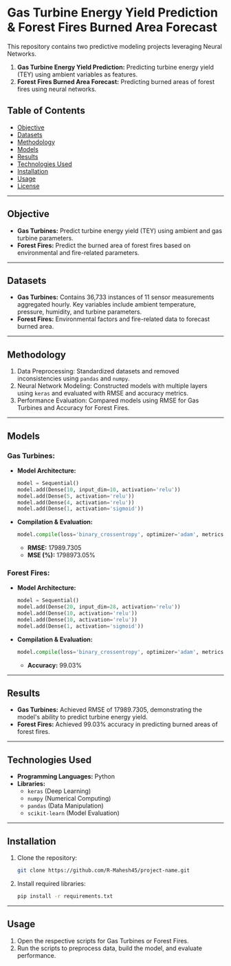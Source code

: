 # Gas Turbine Energy Yield Prediction & Forest Fires Burned Area Forecast  

This repository contains two predictive modeling projects leveraging Neural Networks.  
1. **Gas Turbine Energy Yield Prediction:** Predicting turbine energy yield (TEY) using ambient variables as features.  
2. **Forest Fires Burned Area Forecast:** Predicting burned areas of forest fires using neural networks.  

## Table of Contents  
- [Objective](#objective)  
- [Datasets](#datasets)  
- [Methodology](#methodology)  
- [Models](#models)  
- [Results](#results)  
- [Technologies Used](#technologies-used)  
- [Installation](#installation)  
- [Usage](#usage)  
- [License](#license)  

---

## Objective  
- **Gas Turbines:** Predict turbine energy yield (TEY) using ambient and gas turbine parameters.  
- **Forest Fires:** Predict the burned area of forest fires based on environmental and fire-related parameters.  

---

## Datasets  
- **Gas Turbines:** Contains 36,733 instances of 11 sensor measurements aggregated hourly. Key variables include ambient temperature, pressure, humidity, and turbine parameters.  
- **Forest Fires:** Environmental factors and fire-related data to forecast burned area.  

---

## Methodology  
1. Data Preprocessing: Standardized datasets and removed inconsistencies using `pandas` and `numpy`.  
2. Neural Network Modeling: Constructed models with multiple layers using `keras` and evaluated with RMSE and accuracy metrics.  
3. Performance Evaluation: Compared models using RMSE for Gas Turbines and Accuracy for Forest Fires.  

---

## Models  
### Gas Turbines:  
- **Model Architecture:**  
  ```python  
  model = Sequential()  
  model.add(Dense(10, input_dim=10, activation='relu'))  
  model.add(Dense(5, activation='relu'))  
  model.add(Dense(4, activation='relu'))  
  model.add(Dense(1, activation='sigmoid'))  
  ```  
- **Compilation & Evaluation:**  
  ```python  
  model.compile(loss='binary_crossentropy', optimizer='adam', metrics=['mse'])  
  ```  
  - **RMSE:** 17989.7305  
  - **MSE (%):** 1798973.05%  

### Forest Fires:  
- **Model Architecture:**  
  ```python  
  model = Sequential()  
  model.add(Dense(20, input_dim=28, activation='relu'))  
  model.add(Dense(10, activation='relu'))  
  model.add(Dense(10, activation='relu'))  
  model.add(Dense(1, activation='sigmoid'))  
  ```  
- **Compilation & Evaluation:**  
  ```python  
  model.compile(loss='binary_crossentropy', optimizer='adam', metrics=['accuracy'])  
  ```  
  - **Accuracy:** 99.03%  

---

## Results  
- **Gas Turbines:** Achieved RMSE of 17989.7305, demonstrating the model's ability to predict turbine energy yield.  
- **Forest Fires:** Achieved 99.03% accuracy in predicting burned areas of forest fires.  

---

## Technologies Used  
- **Programming Languages:** Python  
- **Libraries:**  
  - `keras` (Deep Learning)  
  - `numpy` (Numerical Computing)  
  - `pandas` (Data Manipulation)  
  - `scikit-learn` (Model Evaluation)  

---

## Installation  
1. Clone the repository:  
   ```bash  
   git clone https://github.com/R-Mahesh45/project-name.git  
   ```  
2. Install required libraries:  
   ```bash  
   pip install -r requirements.txt  
   ```  

---

## Usage  
1. Open the respective scripts for Gas Turbines or Forest Fires.  
2. Run the scripts to preprocess data, build the model, and evaluate performance.  

